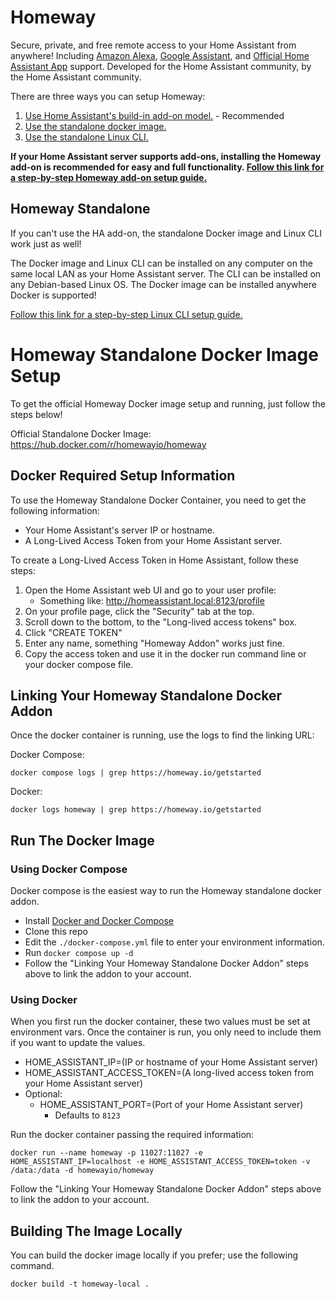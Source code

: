# Homeway

Secure, private, and free remote access to your Home Assistant from anywhere! Including [Amazon Alexa](https://homeway.io/alexa?source=github_docker_readme), [Google Assistant](https://homeway.io/googleassistant?source=github_docker_readme), and [Official Home Assistant App](https://homeway.io/app?source=github_docker_readme) support. Developed for the Home Assistant community, by the Home Assistant community.

There are three ways you can setup Homeway:

1) [Use Home Assistant's build-in add-on model.](https://homeway.io/getstarted?source=github_docker_readme&addon=true) - Recommended
2) [Use the standalone docker image.](https://homeway.io/getstarted?source=github_docker_readme&cli=true)
3) [Use the standalone Linux CLI.](https://homeway.io/getstarted?source=github_docker_readme&docker=true)

**If your Home Assistant server supports add-ons, installing the Homeway add-on is recommended for easy and full functionality. [Follow this link for a step-by-step Homeway add-on setup guide.](https://homeway.io/getstarted?source=github_docker_readme&addon=true)**


## Homeway Standalone

If you can't use the HA add-on, the standalone Docker image and Linux CLI work just as well!

The Docker image and Linux CLI can be installed on any computer on the same local LAN as your Home Assistant server. The CLI can be installed on any Debian-based Linux OS. The Docker image can be installed anywhere Docker is supported!

[Follow this link for a step-by-step Linux CLI setup guide.](https://homeway.io/getstarted?source=github_docker_readme&cli=true)


# Homeway Standalone Docker Image Setup

To get the official Homeway Docker image setup and running, just follow the steps below!

Official Standalone Docker Image: https://hub.docker.com/r/homewayio/homeway


## Docker Required Setup Information

To use the Homeway Standalone Docker Container, you need to get the following information:

- Your Home Assistant's server IP or hostname.
- A Long-Lived Access Token from your Home Assistant server.

To create a Long-Lived Access Token in Home Assistant, follow these steps:

1. Open the Home Assistant web UI and go to your user profile:
    - Something like: http://homeassistant.local:8123/profile
2. On your profile page, click the "Security" tab at the top.
3. Scroll down to the bottom, to the "Long-lived access tokens" box.
4. Click "CREATE TOKEN"
5. Enter any name, something "Homeway Addon" works just fine.
6. Copy the access token and use it in the docker run command line or your docker compose file.


## Linking Your Homeway Standalone Docker Addon

Once the docker container is running, use the logs to find the linking URL:

Docker Compose:

`docker compose logs | grep https://homeway.io/getstarted`

Docker:

`docker logs homeway | grep https://homeway.io/getstarted`


## Run The Docker Image

### Using Docker Compose

Docker compose is the easiest way to run the Homeway standalone docker addon.

- Install [Docker and Docker Compose](https://docs.docker.com/compose/install/linux/)
- Clone this repo
- Edit the `./docker-compose.yml` file to enter your environment information.
- Run `docker compose up -d`
- Follow the "Linking Your Homeway Standalone Docker Addon" steps above to link the addon to your account.


### Using Docker

When you first run the docker container, these two values must be set at environment vars. Once the container is run, you only need to include them if you want to update the values.

- HOME_ASSISTANT_IP=(IP or hostname of your Home Assistant server)
- HOME_ASSISTANT_ACCESS_TOKEN=(A long-lived access token from your Home Assistant server)
- Optional:
    - HOME_ASSISTANT_PORT=(Port of your Home Assistant server)
        - Defaults to `8123`

Run the docker container passing the required information:

`docker run --name homeway -p 11027:11027 -e HOME_ASSISTANT_IP=localhost -e HOME_ASSISTANT_ACCESS_TOKEN=token -v /data:/data -d homewayio/homeway`

Follow the "Linking Your Homeway Standalone Docker Addon" steps above to link the addon to your account.


## Building The Image Locally

You can build the docker image locally if you prefer; use the following command.

`docker build -t homeway-local .`